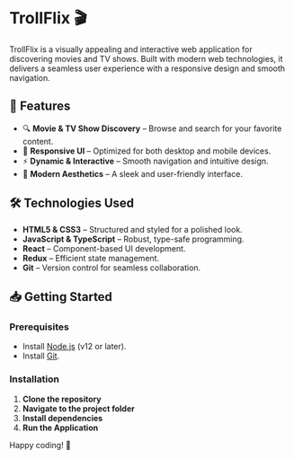 # TrollFlix 🎬  

TrollFlix is a visually appealing and interactive web application for discovering movies and TV shows. Built with modern web technologies, it delivers a seamless user experience with a responsive design and smooth navigation.

## 🚀 Features  

- 🔍 **Movie & TV Show Discovery** – Browse and search for your favorite content.  
- 📱 **Responsive UI** – Optimized for both desktop and mobile devices.  
- ⚡ **Dynamic & Interactive** – Smooth navigation and intuitive design.  
- 🎨 **Modern Aesthetics** – A sleek and user-friendly interface.  

## 🛠️ Technologies Used  

- **HTML5 & CSS3** – Structured and styled for a polished look.  
- **JavaScript & TypeScript** – Robust, type-safe programming.  
- **React** – Component-based UI development.  
- **Redux** – Efficient state management.  
- **Git** – Version control for seamless collaboration.  

## 📥 Getting Started  

### Prerequisites  

- Install [Node.js](https://nodejs.org/) (v12 or later).  
- Install [Git](https://git-scm.com/).  

### Installation  

1. **Clone the repository**  
2. **Navigate to the project folder**
3. **Install dependencies**
4. **Run the Application**  

Happy coding! 🚀
